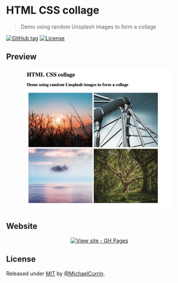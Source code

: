 # HTML CSS collage
> Demo using random Unsplash images to form a collage

[![GitHub tag](https://img.shields.io/github/tag/MichaelCurrin/html-css-collage?include_prereleases=&sort=semver&color=blue)](https://github.com/MichaelCurrin/html-css-collage/releases/)
[![License](https://img.shields.io/badge/License-MIT-blue)](#license)


## Preview

<div align="center">
    <img src="/sample.png" alt="Sample screenshot" width="400">
</div>


## Website

<div align="center">

[![View site - GH Pages](https://img.shields.io/badge/View_site-GH_Pages-2ea44f?style=for-the-badge)](https://michaelcurrin.github.io/html-css-collage/)

</div>


## License

Released under [MIT](/LICENSE) by [@MichaelCurrin](https://github.com/MichaelCurrin).
